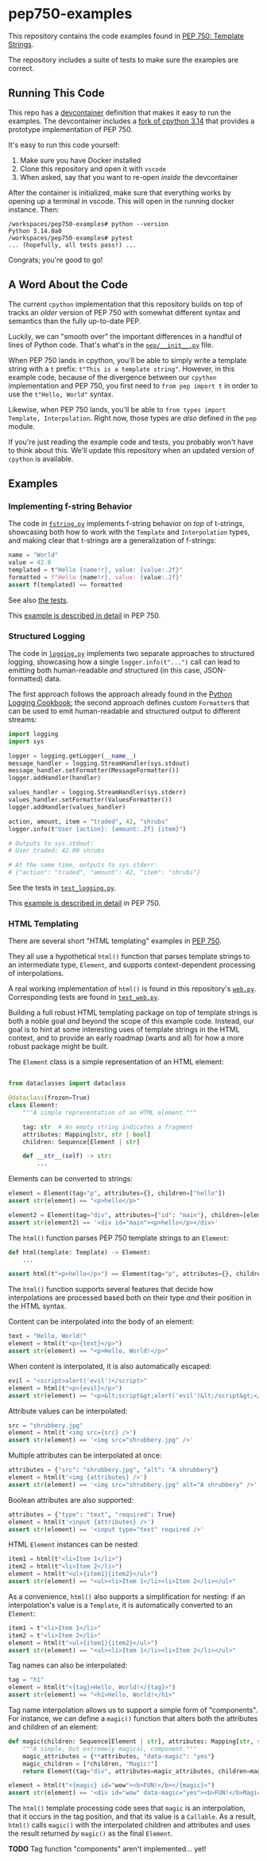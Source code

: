 # pep750-examples

This repository contains the code examples found in [PEP 750: Template Strings](https://peps.python.org/pep-0750/).

The repository includes a suite of tests to make sure the examples are correct.

## Running This Code

This repo has a [devcontainer](https://containers.dev) definition that makes it easy to run the examples. The devcontainer includes a [fork of cpython 3.14](https://github.com/lysnikolaou/cpython/tree/tag-strings-rebased) that provides a prototype implementation of PEP 750.

It's easy to run this code yourself:

1. Make sure you have Docker installed
2. Clone this repository and open it with `vscode`
3. When asked, say that you want to re-open _inside_ the devcontainer

After the container is initialized, make sure that everything works by opening up a terminal in vscode. This will open in the running docker instance. Then:

```
/workspaces/pep750-examples# python --version
Python 3.14.0a0
/workspaces/pep750-examples# pytest
... (hopefully, all tests pass!) ...
```

Congrats; you're good to go!


## A Word About the Code

The current `cpython` implementation that this repository builds on top of tracks an _older_ version of PEP 750 with somewhat different syntax and semantics than the fully up-to-date PEP.

Luckily, we can "smooth over" the important differences in a handful of lines of Python code. That's what's in the [`pep/__init__.py`](./pep/__init__.py) file.

When PEP 750 lands in cpython, you'll be able to simply write a template string with a `t` prefix: `t"This is a template string"`. However, in this example code, because of the divergence between our `cpython` implementation and PEP 750, you first need to `from pep import t` in order to use the `t"Hello, World"` syntax.

Likewise, when PEP 750 lands, you'll be able to `from types import Template, Interpolation`. Right now, those types are _also_ defined in the `pep` module.

If you're just reading the example code and tests, you probably won't have to think about this. We'll update this repository when an updated version of `cpython` is available.

## Examples

### Implementing f-string Behavior

The code in [`fstring.py`](./pep/fstring.py) implements f-string behavior on _top_ of t-strings, showcasing both how to work with the `Template` and `Interpolation` types, and making clear that t-strings are a generalization of f-strings:

```python
name = "World"
value = 42.0
templated = t"Hello {name!r}, value: {value:.2f}"
formatted = f"Hello {name!r}, value: {value:.2f}"
assert f(templated) == formatted
```
See also [the tests](./pep/test_fstring.py).

This [example is described in detail](https://peps.python.org/pep-0750/#example-implementing-f-strings-with-t-strings) in PEP 750.

### Structured Logging

The code in [`logging.py`](./pep/logging.py) implements two separate approaches to structured logging, showcasing how a single `logger.info(t"...")` call can lead to emitting both human-readable _and_ structured (in this case, JSON-formatted) data.

The first approach follows the approach already found in the [Python Logging Cookbook](https://docs.python.org/3/howto/logging-cookbook.html#implementing-structured-logging); the second approach defines custom `Formatter`s that can be used to emit human-readable and structured output to different streams:

```python
import logging
import sys

logger = logging.getLogger(__name__)
message_handler = logging.StreamHandler(sys.stdout)
message_handler.setFormatter(MessageFormatter())
logger.addHandler(handler)

values_handler = logging.StreamHandler(sys.stderr)
values_handler.setFormatter(ValuesFormatter())
logger.addHandler(values_handler)

action, amount, item = "traded", 42, "shrubs"
logger.info(t"User {action}: {amount:.2f} {item}")

# Outputs to sys.stdout:
# User traded: 42.00 shrubs

# At the same time, outputs to sys.stderr:
# {"action": "traded", "amount": 42, "item": "shrubs"}
```

See the tests in [`test_logging.py`](./pep/test_logging.py).

This [example is described in detail](https://peps.python.org/pep-0750/#example-structured-logging) in PEP 750.

### HTML Templating

There are several short "HTML templating" examples in [PEP 750](https://peps.python.org/pep-0750/).

They all use a hypothetical `html()` function that parses template strings to an intermediate type, `Element`, and supports context-dependent processing of interpolations.

A real working implementation of `html()` is found in this repository's [`web.py`](./pep/web.py). Corresponding tests are found in [`test_web.py`](./pep/test_web.py).

Building a full robust HTML templating package on top of template strings is both a noble goal _and_ beyond the scope of this example code. Instead, our goal is to hint at some interesting uses of template strings in the HTML context, and to provide an early roadmap (warts and all) for how a more robust package might be built.

The `Element` class is a simple representation of an HTML element:

```python

from dataclasses import dataclass

@dataclass(frozen=True)
class Element:
    """A simple representation of an HTML element."""

    tag: str  # An empty string indicates a fragment
    attributes: Mapping[str, str | bool]
    children: Sequence[Element | str]

    def __str__(self) -> str:
        ...
```

Elements can be converted to strings:

```python
element = Element(tag="p", attributes={}, children=["hello"])
assert str(element) == "<p>hello</p>"

element2 = Element(tag="div", attributes={"id": "main"}, children=[element])
assert str(element2) == '<div id="main"><p>hello</p></div>'
```

The `html()` function parses PEP 750 template strings to an `Element`:

```python
def html(template: Template) -> Element:
    ...

assert html(t"<p>hello</p>") == Element(tag="p", attributes={}, children=["hello"])
```

The `html()` function supports several features that decide how interpolations are processed based both on their type _and_ their position in the HTML syntax.

Content can be interpolated into the body of an element:

```python
text = "Hello, World!"
element = html(t"<p>{text}</p>")
assert str(element) == "<p>Hello, World!</p>"
```

When content is interpolated, it is also automatically escaped:

```python
evil = "<script>alert('evil')</script>"
element = html(t"<p>{evil}</p>")
assert str(element) == "<p>&lt;script&gt;alert('evil')&lt;/script&gt;</p>"
```

Attribute values can be interpolated:

```python
src = "shrubbery.jpg"
element = html(t'<img src={src} />')
assert str(element) == '<img src="shrubbery.jpg" />'
```

Multiple attributes can be interpolated at once:

```python
attributes = {"src": "shrubbery.jpg", "alt": "A shrubbery"}
element = html(t'<img {attributes} />')
assert str(element) == '<img src="shrubbery.jpg" alt="A shrubbery" />'
```

Boolean attributes are also supported:

```python
attributes = {"type": "text", "required": True}
element = html(t'<input {attributes} />')
assert str(element) == '<input type="text" required />'
```

HTML `Element` instances can be nested:

```python
item1 = html(t"<li>Item 1</li>")
item2 = html(t"<li>Item 2</li>")
element = html(t"<ul>{item1}{item2}</ul>")
assert str(element) == "<ul><li>Item 1</li><li>Item 2</li></ul>"
```

As a convenience, `html()` also supports a simplification for nesting: if an interpolation's value is a `Template`, it is automatically converted to an `Element`:

```python
item1 = t"<li>Item 1</li>"
item2 = t"<li>Item 2</li>"
element = html(t"<ul>{item1}{item2}</ul>")
assert str(element) == "<ul><li>Item 1</li><li>Item 2</li></ul>"
```

Tag names can also be interpolated:

```python
tag = "h1"
element = html(t"<{tag}>Hello, World!</{tag}>")
assert str(element) == "<h1>Hello, World!</h1>"
```

Tag name interpolation allows us to support a simple form of "components". For instance, we can define a `magic()` function that alters both the attributes and children of an element:

```python
def magic(children: Sequence[Element | str], attributes: Mapping[str, str | bool]) -> Element:
    """A simple, but extremely magical, component."""
    magic_attributes = {**attributes, "data-magic": "yes"}
    magic_children = [*children, "Magic!"]
    return Element(tag="div", attributes=magic_attributes, children=magic_children)

element = html(t"<{magic} id="wow"><b>FUN!</b></{magic}>")
assert str(element) == '<div id="wow" data-magic="yes"><b>FUN!</b>Magic!</div>'
```

The `html()` template processing code sees that `magic` is an interpolation, that it occurs in the tag position, and that its value is a `Callable`. As a result, `html()` calls `magic()` with the interpolated children and attributes and uses the result returned _by_ `magic()` as the final `Element`.

**TODO** Tag function "components" aren't implemented... yet!



